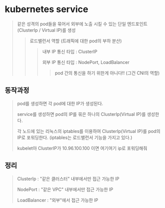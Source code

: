 # kubernetes service

> 같은 성격의 pod들을 묶어서 외부에 노출 시킬 수 있는 단일 엔드포인트(ClusterIp / Virtual IP)를 생성
>
> > 로드밸런서 역할 (트래픽에 대한 pod의 부하 분산)
> >
> > > 내부 IP 통신 타입 : ClusterIP
> > >
> > > 외부 IP 통신 타입 : NodePort, LoadBalancer
> > >
> > > > pod 간의 통신을 하기 위한게 아니다!! (그건 CNI의 역할)

## 동작과정

> pod를 생성하면 각 pod에 대한 IP가 생성된다.
>
> service를 생성하면 pod의 IP를 묶은 하나의 ClusterIp(Virtual IP)를 생성한다.
>
> 각 노드에 있는 리눅스의 iptables를 이용하여 ClusterIp(Virtual IP)를 pod의 IP로 포워딩한다. (iptables는 로드밸런서 기능을 가지고 있다.)
>
> kubelet아 ClusterIP가 10.96.100.100 이면 여기여기 ip로 포워딩해줘

## 정리

> ClusterIp : "같은 클러스터" 내부에서만 접근 가능한 IP
>
> NodePort : "같은 VPC" 내부에서만 접근 가능한 IP
>
> LoadBalancer : "외부"에서 접근 가능한 IP
